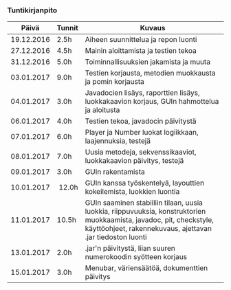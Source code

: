 ### Tuntikirjanpito
Päivä | Tunnit | Kuvaus
--------------- | ----- | ------
19.12.2016 | 2.5h | Aiheen suunnittelua ja repon luonti
27.12.2016 | 4.5h | Mainin aloittamista ja testien tekoa
31.12.2016 | 5.0h | Toiminnallisuuksien jakamista ja muuta
03.01.2017 | 9.0h | Testien korjausta, metodien muokkausta ja pomin korjausta
04.01.2017 | 3.0h | Javadocien lisäys, raporttien lisäys, luokkakaavion korjaus, GUIn hahmottelua ja aloitusta
06.01.2017 | 4.0h | Testien tekoa, javadocin päivitystä
07.01.2017 | 6.0h | Player ja Number luokat logiikkaan, laajennuksia, testejä
08.01.2017 | 7.0h | Uusia metodeja, sekvenssikaaviot, luokkakaavion päivitys, testejä
09.01.2017 | 3.0h | GUIn rakentamista
10.01.2017 | 12.0h| GUIn kanssa työskentelyä, layouttien kokeilemista, luokkien luontia
11.01.2017 | 10.5h| GUIn saaminen stabiiliin tilaan, uusia luokkia, riippuvuuksia, konstruktorien muokkaamista, javadoc, pit, checkstyle, käyttöohjeet, rakennekuvaus, ajettavan .jar tiedoston luonti
13.01.2017 | 2.0h | .jar'n päivitystä, liian suuren numerokoodin syötteen korjaus
15.01.2017 | 3.0h | Menubar, väriensäätöä, dokumenttien päivitys

